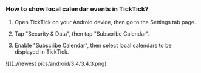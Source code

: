 ### How to show local calendar events in TickTick?

1. Open TickTick on your Android device, then go to the Settings tab page.

2. Tap "Security & Data", then tap "Subscribe Calendar".

3. Enable "Subscribe Calendar", then select local calendars to be displayed in TickTick.

![](../newest pics/android/3.4/3.4.3.png)


